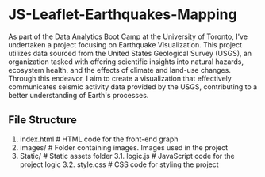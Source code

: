 # JS-Leaflet-Earthquakes-Mapping

As part of the Data Analytics Boot Camp at the University of Toronto, I've undertaken a project focusing on Earthquake Visualization. This project utilizes data sourced from the United States Geological Survey (USGS), an organization tasked with offering scientific insights into natural hazards, ecosystem health, and the effects of climate and land-use changes. Through this endeavor, I aim to create a visualization that effectively communicates seismic activity data provided by the USGS, contributing to a better understanding of Earth's processes.

## File Structure

1. index.html # HTML code for the front-end graph
2.  images/ # Folder containing images. Images used in the project
3. Static/ # Static assets folder
   3.1. logic.js # JavaScript code for the project logic
   3.2. style.css # CSS code for styling the project


